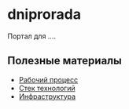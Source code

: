 # dniprorada
Портал для ....

## Полезные материалы

 - [Рабочий процесс](./CONTRIBUTING.md)
 - [Стек технологий](./docs/infrastructure.md)
 - [Инфраструктура](./docs/technology_stack.md)